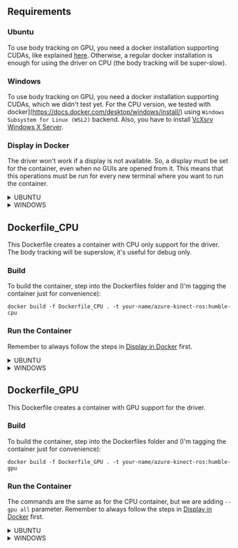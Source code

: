 ## Requirements
### Ubuntu
To use body tracking on GPU, you need a docker installation supporting CUDAs, like explained [here](https://linuxhint.com/use-nvidia-gpu-docker-containers-ubuntu-22-04-lts/).
Otherwise, a regular docker installation is enough for using the driver on CPU (the body tracking will be super-slow).

### Windows
To use body tracking on GPU, you need a docker installation supporting CUDAs, which we didn't test yet.
For the CPU version, we tested with docker](https://docs.docker.com/desktop/windows/install/) using `Windows Subsystem for Linux (WSL2)` backend.
Also, you have to install [VcXsrv Windows X Server](https://sourceforge.net/projects/vcxsrv/). 

### Display in Docker
The driver won't work if a display is not available. So, a display must be set for the container, even when no GUIs are opened from it.
This means that this operations must be run for every new terminal where you want to run the container.
<details>
  <summary>UBUNTU</summary>
Simply run:
```
xhost +local:docker
```
Then launch the container as explained below.
</details>

<details>
  <summary>WINDOWS</summary>
1. Start XLaunch
2. Leave default settings and press `Next` (Multiple windows, Display number -1)
3. Leave default settings and press `Next` (Start no client)
4. Remove flag from `Native opengl` and press `Next`
5. Press `Finish`
Open a WSL terminal and launch the container as explained below:
</details>

## Dockerfile_CPU
This Dockerfile creates a container with CPU only support for the driver. The body tracking will be superslow, it's useful for debug only.

### Build
To build the container, step into the Dockerfiles folder and (I'm tagging the container just for convenience):
```
docker build -f Dockerfile_CPU . -t your-name/azure-kinect-ros:humble-cpu
```

### Run the Container
Remember to always follow the steps in [Display in Docker](#display-in-docker) first.

<details>
  <summary>UBUNTU</summary>
To check that everything works, you can run `k4aviewer` from the container.
Run:
```
docker run --privileged \
			--volume /tmp/.X11-unix:/tmp/.X11-unix:ro \
			-e DISPLAY=unix$DISPLAY \
			-it your-name/azure-kinect-ros:humble-cpu \
			k4aviewer
```
The viewer should open. You will get an error because the microphone does not work. If you need, you can make it work following [this steps](https://github.com/mviereck/x11docker/wiki/Container-sound:-ALSA-or-Pulseaudio#pulseaudio-with-shared-socket) and then running:
```
docker run --privileged \
			--volume /tmp/.X11-unix:/tmp/.X11-unix:ro \
			-e DISPLAY=unix$DISPLAY \
			--env PULSE_SERVER=unix:/tmp/pulseaudio.socket \
		    --env PULSE_COOKIE=/tmp/pulseaudio.cookie \
		    --volume /tmp/pulseaudio.socket:/tmp/pulseaudio.socket \
		    --volume /tmp/pulseaudio.client.conf:/etc/pulse/client.conf \
		    --user $(id -u):$(id -g) \
			-it your-name/azure-kinect-ros:humble-cpu \
			k4aviewer
```
If everything works (except the microphone), you can run the ROS driver. For all the available parameters, check the doc.
The following command will run the driver with body tracking enabled on CPU, so it will be super slow.
```
docker run --privileged \
			--volume /tmp/.X11-unix:/tmp/.X11-unix:ro \
			-e DISPLAY=unix$DISPLAY \
			-it your-name/azure-kinect-ros:humble-cpu \
			ros2 launch azure_kinect_ros_driver driver.launch.py body_tracking_enabled:=true body_tracking_cpu:=true rectify_images:=false
```
</details>

<details>
  <summary>WINDOWS</summary>
To check that everything works, you can run `k4aviewer` from the container.
Run:
```
docker run --privileged \
			--volume /tmp/.X11-unix:/tmp/.X11-unix:ro \
			-e DISPLAY=host.docker.internal:0.0 \
			-e QT_X11_NO_MITSHM=1 \
			-it your-name/azure-kinect-ros:humble-cpu \
			k4aviewer
```
If everything works (except the microphone), you can run the ROS driver. For all the available parameters, check the doc.
The following command will run the driver with body tracking enabled on CPU, so it will be super slow.
```
docker run --privileged \
			--volume /tmp/.X11-unix:/tmp/.X11-unix:ro \
			-e DISPLAY=host.docker.internal:0.0 \
			-e QT_X11_NO_MITSHM=1 \
			-it your-name/azure-kinect-ros:humble-cpu \
			ros2 launch azure_kinect_ros_driver driver.launch.py body_tracking_enabled:=true body_tracking_cpu:=true rectify_images:=false
```
</details>

## Dockerfile_GPU
This Dockerfile creates a container with GPU support for the driver.

### Build
To build the container, step into the Dockerfiles folder and (I'm tagging the container just for convenience):
```
docker build -f Dockerfile_GPU . -t your-name/azure-kinect-ros:humble-gpu
```

### Run the Container
The commands are the same as for the CPU container, but we are adding `--gpu all` parameter.
Remember to always follow the steps in [Display in Docker](#display-in-docker) first.

<details>
  <summary>UBUNTU</summary>
To check that everything works, you can run `k4aviewer` from the container.
Run:
```
docker run --privileged \
			--gpus all \
			--volume /tmp/.X11-unix:/tmp/.X11-unix:ro \
			-e DISPLAY=unix$DISPLAY \
			-it your-name/azure-kinect-ros:humble-gpu \
			k4aviewer
```
The viewer should open. You will get an error because the microphone does not work. If you need, you can make it work following [this steps](https://github.com/mviereck/x11docker/wiki/Container-sound:-ALSA-or-Pulseaudio#pulseaudio-with-shared-socket) and then running:
```
docker run --privileged \
			--gpus all \
			--volume /tmp/.X11-unix:/tmp/.X11-unix:ro \
			-e DISPLAY=unix$DISPLAY \
			--env PULSE_SERVER=unix:/tmp/pulseaudio.socket \
		    --env PULSE_COOKIE=/tmp/pulseaudio.cookie \
		    --volume /tmp/pulseaudio.socket:/tmp/pulseaudio.socket \
		    --volume /tmp/pulseaudio.client.conf:/etc/pulse/client.conf \
		    --user $(id -u):$(id -g) \
			-it your-name/azure-kinect-ros:humble-gpu \
			k4aviewer
```
If everything works (except the microphone), you can run the ROS driver. For all the available parameters, check the doc.
The following command will run the driver with body tracking enabled on GPU.
```
docker run --privileged \
			--gpus all \
			--volume /tmp/.X11-unix:/tmp/.X11-unix:ro \
			-e DISPLAY=unix$DISPLAY \
			-it your-name/azure-kinect-ros:humble-GPU \
			ros2 launch azure_kinect_ros_driver driver.launch.py body_tracking_enabled:=true body_tracking_cpu:=false rectify_images:=false
```
</details>

<details>
  <summary>WINDOWS</summary>
Run:
```
docker run --privileged \
			--gpus all
			--volume /tmp/.X11-unix:/tmp/.X11-unix:ro \
			-e DISPLAY=host.docker.internal:0.0 \
			-e QT_X11_NO_MITSHM=1 \
			-it your-name/azure-kinect-ros:humble-gpu \
			k4aviewer
```
If everything works (except the microphone), you can run the ROS driver. For all the available parameters, check the doc.
The following command will run the driver with body tracking enabled on GPU.
```
docker run --privileged \
			--gpus all \
			--volume /tmp/.X11-unix:/tmp/.X11-unix:ro \
			-e DISPLAY=host.docker.internal:0.0 \
			-e QT_X11_NO_MITSHM=1 \
			-it your-name/azure-kinect-ros:humble-gpu \
			ros2 launch azure_kinect_ros_driver driver.launch.py body_tracking_enabled:=true body_tracking_cpu:=false rectify_images:=false
```
</details>
